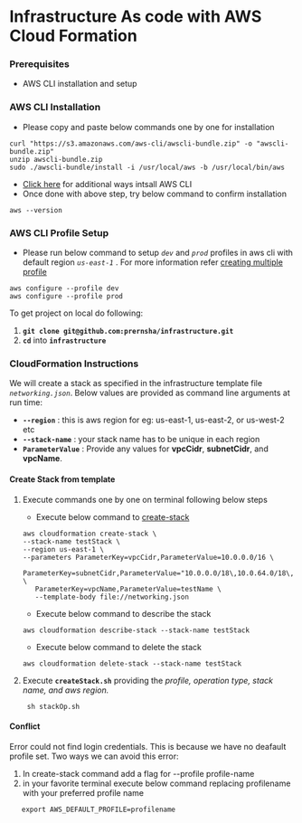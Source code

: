 # Infrastructure As code with AWS Cloud Formation

### Prerequisites ###
* AWS CLI installation and setup

### AWS CLI Installation ###
* Please copy and paste below commands one by one for installation  
```
curl "https://s3.amazonaws.com/aws-cli/awscli-bundle.zip" -o "awscli-bundle.zip"
unzip awscli-bundle.zip
sudo ./awscli-bundle/install -i /usr/local/aws -b /usr/local/bin/aws
```  
* [Click here](https://docs.aws.amazon.com/cli/latest/userguide/install-macos.html) for additional ways intsall AWS CLI
* Once done with above step, try below command to confirm installation  
```
aws --version
```
### AWS CLI Profile Setup ###
- Please run below command to setup _`dev`_ and _`prod`_ profiles in aws cli with default region _`us-east-1`_ . For more information refer [creating multiple profile](https://docs.aws.amazon.com/cli/latest/userguide/cli-chap-configure.html#cli-quick-configuration-multi-profiles)  
```
aws configure --profile dev
aws configure --profile prod
```  
To get project on local do following:
1. **`git clone git@github.com:prernsha/infrastructure.git`**   
2. **`cd`** into **`infrastructure`**

### CloudFormation Instructions ###
We will create a stack as specified in the infrastructure template file _`networking.json`_. Below values are provided as command line arguments at run time:
- __`--region`__ : this is aws region for eg: us-east-1, us-east-2, or us-west-2 etc
- __`--stack-name`__ : your stack name has to be unique in each region
- __`ParameterValue`__ : Provide any values for **vpcCidr**, **subnetCidr**, and **vpcName**.

#### Create Stack from template #### 
1. Execute commands one by one on terminal following below steps
   - Execute below command to [create-stack](https://docs.aws.amazon.com/cli/latest/reference/cloudformation/create-stack.html)
   ```
   aws cloudformation create-stack \
   --stack-name testStack \
   --region us-east-1 \
   --parameters ParameterKey=vpcCidr,ParameterValue=10.0.0.0/16 \
      ParameterKey=subnetCidr,ParameterValue="10.0.0.0/18\,10.0.64.0/18\,10.0.128.0/18" \
      ParameterKey=vpcName,ParameterValue=testName \
      --template-body file://networking.json 
   ```
   - Execute below command to describe the stack
   ```
   aws cloudformation describe-stack --stack-name testStack
   ```
   - Execute below command to delete the stack
   ```
   aws cloudformation delete-stack --stack-name testStack
   ```

2. Execute **`createStack.sh`** providing the _profile, operation type, stack name, and aws region._

   ```
    sh stackOp.sh  
   ```
#### Conflict ####
Error could not find login credentials. This is because we have no deafault profile set. Two ways we can avoid this error:

1. In create-stack command add a flag for --profile profile-name
2. in your favorite terminal execute below command replacing profilename with your preferred profile name
 ```
    export AWS_DEFAULT_PROFILE=profilename 
 ```


